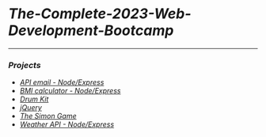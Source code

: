 <h1><em>The-Complete-2023-Web-Development-Bootcamp<em></h1>
<hr>
    <h3>Projects</h3>
        <ul>
            <li><a href="https://github.com/mvstoyan/The-Complete-2023-Web-Development-Bootcamp/tree/main/ApiEmail">API email - Node/Express</a></li>
            <li><a href="https://github.com/mvstoyan/The-Complete-2023-Web-Development-Bootcamp/tree/main/BMI%20calculator">BMI calculator - Node/Express</a></li>
            <li><a href="https://github.com/mvstoyan/The-Complete-2023-Web-Development-Bootcamp/tree/main/Drum%20Kit">Drum Kit</a></li>
            <li><a href="https://github.com/mvstoyan/The-Complete-2023-Web-Development-Bootcamp/tree/main/jQuery">jQuery</a></li>
            <li><a href="https://github.com/mvstoyan/The-Complete-2023-Web-Development-Bootcamp/tree/main/The%20Simon%20Game">The Simon Game</a></li>
            <li><a href="https://github.com/mvstoyan/The-Complete-2023-Web-Development-Bootcamp/tree/main/weather">Weather API - Node/Express</a></li>
        </ul>
